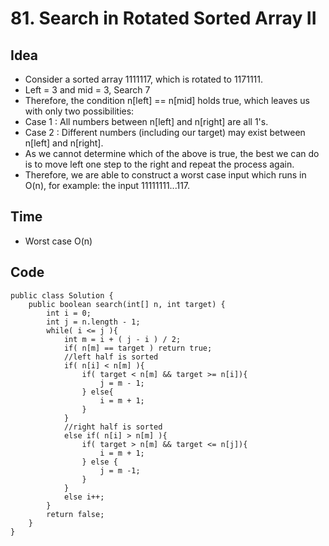 # 81. Search in Rotated Sorted Array II

## Idea
* Consider a sorted array 1111117, which is rotated to 1171111.
* Left = 3 and mid = 3, Search 7
* Therefore, the condition n[left] == n[mid] holds true, which leaves us with only two possibilities:
* Case 1 : All numbers between n[left] and n[right] are all 1's.
* Case 2 : Different numbers (including our target) may exist between n[left] and n[right].
* As we cannot determine which of the above is true, the best we can do is to move left one step to the right and repeat the process again.
* Therefore, we are able to construct a worst case input which runs in O(n), for example: the input 11111111...117.

## Time
* Worst case O(n)


## Code 

```
public class Solution {
    public boolean search(int[] n, int target) {
        int i = 0;
        int j = n.length - 1;
        while( i <= j ){
            int m = i + ( j - i ) / 2;
            if( n[m] == target ) return true;
            //left half is sorted
            if( n[i] < n[m] ){
                if( target < n[m] && target >= n[i]){
                    j = m - 1;
                } else{
                    i = m + 1;
                }
            }
            //right half is sorted
            else if( n[i] > n[m] ){
                if( target > n[m] && target <= n[j]){
                    i = m + 1;
                } else {
                    j = m -1;
                }
            }
            else i++;
        }
        return false;
    }
}
```
